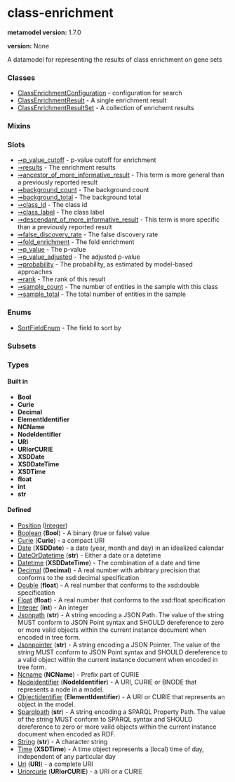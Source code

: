 
# class-enrichment


**metamodel version:** 1.7.0

**version:** None


A datamodel for representing the results of class enrichment on gene sets


### Classes

 * [ClassEnrichmentConfiguration](ClassEnrichmentConfiguration.md) - configuration for search
 * [ClassEnrichmentResult](ClassEnrichmentResult.md) - A single enrichment result
 * [ClassEnrichmentResultSet](ClassEnrichmentResultSet.md) - A collection of enrichemt results

### Mixins


### Slots

 * [➞p_value_cutoff](classEnrichmentConfiguration__p_value_cutoff.md) - p-value cutoff for enrichment
 * [➞results](classEnrichmentResultSet__results.md) - The enrichment results
 * [➞ancestor_of_more_informative_result](classEnrichmentResult__ancestor_of_more_informative_result.md) - This term is more general than a previously reported result
 * [➞background_count](classEnrichmentResult__background_count.md) - The background count
 * [➞background_total](classEnrichmentResult__background_total.md) - The background total
 * [➞class_id](classEnrichmentResult__class_id.md) - The class id
 * [➞class_label](classEnrichmentResult__class_label.md) - The class label
 * [➞descendant_of_more_informative_result](classEnrichmentResult__descendant_of_more_informative_result.md) - This term is more specific than a previously reported result
 * [➞false_discovery_rate](classEnrichmentResult__false_discovery_rate.md) - The false discovery rate
 * [➞fold_enrichment](classEnrichmentResult__fold_enrichment.md) - The fold enrichment
 * [➞p_value](classEnrichmentResult__p_value.md) - The p-value
 * [➞p_value_adjusted](classEnrichmentResult__p_value_adjusted.md) - The adjusted p-value
 * [➞probability](classEnrichmentResult__probability.md) - The probability, as estimated by model-based approaches
 * [➞rank](classEnrichmentResult__rank.md) - The rank of this result
 * [➞sample_count](classEnrichmentResult__sample_count.md) - The number of entities in the sample with this class
 * [➞sample_total](classEnrichmentResult__sample_total.md) - The total number of entities in the sample

### Enums

 * [SortFieldEnum](SortFieldEnum.md) - The field to sort by

### Subsets


### Types


#### Built in

 * **Bool**
 * **Curie**
 * **Decimal**
 * **ElementIdentifier**
 * **NCName**
 * **NodeIdentifier**
 * **URI**
 * **URIorCURIE**
 * **XSDDate**
 * **XSDDateTime**
 * **XSDTime**
 * **float**
 * **int**
 * **str**

#### Defined

 * [Position](types/Position.md)  ([Integer](types/Integer.md)) 
 * [Boolean](types/Boolean.md)  (**Bool**)  - A binary (true or false) value
 * [Curie](types/Curie.md)  (**Curie**)  - a compact URI
 * [Date](types/Date.md)  (**XSDDate**)  - a date (year, month and day) in an idealized calendar
 * [DateOrDatetime](types/DateOrDatetime.md)  (**str**)  - Either a date or a datetime
 * [Datetime](types/Datetime.md)  (**XSDDateTime**)  - The combination of a date and time
 * [Decimal](types/Decimal.md)  (**Decimal**)  - A real number with arbitrary precision that conforms to the xsd:decimal specification
 * [Double](types/Double.md)  (**float**)  - A real number that conforms to the xsd:double specification
 * [Float](types/Float.md)  (**float**)  - A real number that conforms to the xsd:float specification
 * [Integer](types/Integer.md)  (**int**)  - An integer
 * [Jsonpath](types/Jsonpath.md)  (**str**)  - A string encoding a JSON Path. The value of the string MUST conform to JSON Point syntax and SHOULD dereference to zero or more valid objects within the current instance document when encoded in tree form.
 * [Jsonpointer](types/Jsonpointer.md)  (**str**)  - A string encoding a JSON Pointer. The value of the string MUST conform to JSON Point syntax and SHOULD dereference to a valid object within the current instance document when encoded in tree form.
 * [Ncname](types/Ncname.md)  (**NCName**)  - Prefix part of CURIE
 * [Nodeidentifier](types/Nodeidentifier.md)  (**NodeIdentifier**)  - A URI, CURIE or BNODE that represents a node in a model.
 * [Objectidentifier](types/Objectidentifier.md)  (**ElementIdentifier**)  - A URI or CURIE that represents an object in the model.
 * [Sparqlpath](types/Sparqlpath.md)  (**str**)  - A string encoding a SPARQL Property Path. The value of the string MUST conform to SPARQL syntax and SHOULD dereference to zero or more valid objects within the current instance document when encoded as RDF.
 * [String](types/String.md)  (**str**)  - A character string
 * [Time](types/Time.md)  (**XSDTime**)  - A time object represents a (local) time of day, independent of any particular day
 * [Uri](types/Uri.md)  (**URI**)  - a complete URI
 * [Uriorcurie](types/Uriorcurie.md)  (**URIorCURIE**)  - a URI or a CURIE
